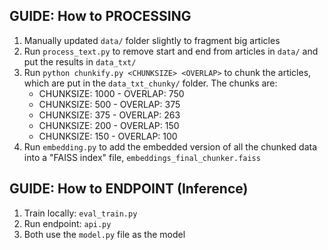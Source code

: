 
## GUIDE: How to PROCESSING

1. Manually updated `data/` folder slightly to fragment big articles
2. Run `process_text.py` to remove start and end from articles in `data/` and put the results in `data_txt/`
3. Run `python chunkify.py <CHUNKSIZE> <OVERLAP>` to chunk the articles, which are put in the `data_txt_chunky/` folder. The chunks are:
    - CHUNKSIZE: 1000 - OVERLAP: 750
    - CHUNKSIZE:  500 - OVERLAP: 375
    - CHUNKSIZE:  375 - OVERLAP: 263
    - CHUNKSIZE: 200 - OVERLAP: 150
    - CHUNKSIZE: 150 - OVERLAP: 100
4. Run `embedding.py` to add the embedded version of all the chunked data into a "FAISS index" file, `embeddings_final_chunker.faiss`

## GUIDE: How to ENDPOINT (Inference)
1. Train locally: `eval_train.py`
2. Run endpoint: `api.py`
3. Both use the `model.py` file as the model
